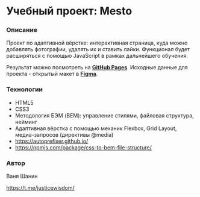 # Учебный проект: Mesto

### Описание
Проект по адаптивной вёрстке: интерактивная страница, куда можно добавлять фотографии, удалять их и ставить лайки. Функционал будет расширяться с помощью JavaScript в рамках дальнейшего обучения.

Результат можно посмотреть на [**GitHub Pages**](https://dinosaurivan.github.io/mesto-project/).
Исходные данные для проекта - открытый макет в [**Figma**](https://www.figma.com/file/2cn9N9jSkmxD84oJik7xL7/JavaScript.-Sprint-4?node-id=0%3A1).

### Технологии
- HTML5
- CSS3
- Методология БЭМ (BEM): управление стилями, файловая структура, нейминг
- Адаптивная вёрстка с помощью механик Flexbox, Grid Layout, медиа-запросов (директивы @media)
- https://autoprefixer.github.io/
- https://npmjs.com/package/css-to-bem-file-structure/

### Автор
Ваня Шанин

https://t.me/justicewisdom/
